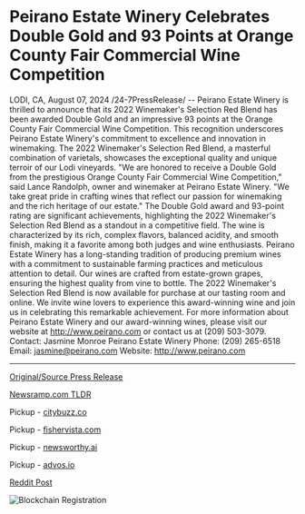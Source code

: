 # Peirano Estate Winery Celebrates Double Gold and 93 Points at Orange County Fair Commercial Wine Competition

LODI, CA, August 07, 2024 /24-7PressRelease/ -- Peirano Estate Winery is thrilled to announce that its 2022 Winemaker's Selection Red Blend has been awarded Double Gold and an impressive 93 points at the Orange County Fair Commercial Wine Competition.  This recognition underscores Peirano Estate Winery's commitment to excellence and innovation in winemaking. The 2022 Winemaker's Selection Red Blend, a masterful combination of varietals, showcases the exceptional quality and unique terroir of our Lodi vineyards.  "We are honored to receive a Double Gold from the prestigious Orange County Fair Commercial Wine Competition," said Lance Randolph, owner and winemaker at Peirano Estate Winery. "We take great pride in crafting wines that reflect our passion for winemaking and the rich heritage of our estate."  The Double Gold award and 93-point rating are significant achievements, highlighting the 2022 Winemaker's Selection Red Blend as a standout in a competitive field. The wine is characterized by its rich, complex flavors, balanced acidity, and smooth finish, making it a favorite among both judges and wine enthusiasts.  Peirano Estate Winery has a long-standing tradition of producing premium wines with a commitment to sustainable farming practices and meticulous attention to detail. Our wines are crafted from estate-grown grapes, ensuring the highest quality from vine to bottle.  The 2022 Winemaker's Selection Red Blend is now available for purchase at our tasting room and online. We invite wine lovers to experience this award-winning wine and join us in celebrating this remarkable achievement.  For more information about Peirano Estate Winery and our award-winning wines, please visit our website at http://www.peirano.com or contact us at (209) 503-3079.  Contact: Jasmine Monroe Peirano Estate Winery Phone: (209) 265-6518 Email: jasmine@peirano.com Website: http://www.peirano.com 

---

[Original/Source Press Release](https://www.24-7pressrelease.com/press-release/513142/peirano-estate-winery-celebrates-double-gold-and-93-points-at-orange-county-fair-commercial-wine-competition)
                    

[Newsramp.com TLDR](https://newsramp.com/curated-news/peirano-estate-winery-s-2022-winemaker-s-selection-red-blend-wins-double-gold-at-orange-county-fair-commercial-wine-competition/ab05547afde5f39a22cb70df3f51c905) 


Pickup - [citybuzz.co](https://citybuzz.co/2024/08/07/peirano-estate-winery-s-2022-red-blend-wins-double-gold-at-orange-county-fair)

Pickup - [fishervista.com](https://fishervista.com/en/peirano-estate-winery-s-2022-red-blend-wins-double-gold-at-orange-county-fair/20245546)

Pickup - [newsworthy.ai](https://newsworthy.ai/curated/peirano-estate-winery-s-2022-red-blend-wins-double-gold-at-orange-county-fair)

Pickup - [advos.io](https://advos.io/en/peirano-estate-winery-s-2022-red-blend-wins-double-gold-at-orange-county-fair/20245546)
 



[Reddit Post](https://www.reddit.com/r/AwardsAndRecognition/comments/1em5eyq/peirano_estate_winerys_2022_winemakers_selection/) 



![Blockchain Registration](https://cdn.newsramp.app/24-7PressRelease/qrcode/248/7/bestVJQn.webp)